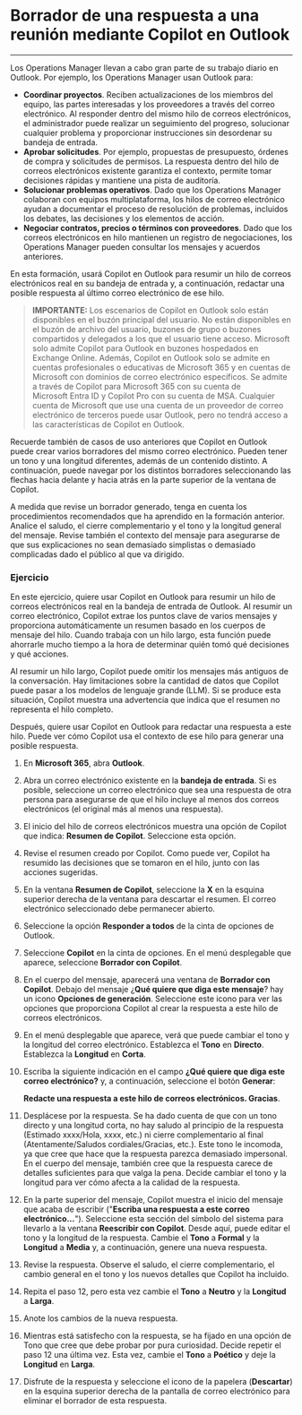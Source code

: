# Borrador de una respuesta a una reunión mediante Copilot en Outlook
---
Los Operations Manager llevan a cabo gran parte de su trabajo diario en Outlook. Por ejemplo, los Operations Manager usan Outlook para:

 -  **Coordinar proyectos**. Reciben actualizaciones de los miembros del equipo, las partes interesadas y los proveedores a través del correo electrónico. Al responder dentro del mismo hilo de correos electrónicos, el administrador puede realizar un seguimiento del progreso, solucionar cualquier problema y proporcionar instrucciones sin desordenar su bandeja de entrada.
 -  **Aprobar solicitudes**. Por ejemplo, propuestas de presupuesto, órdenes de compra y solicitudes de permisos. La respuesta dentro del hilo de correos electrónicos existente garantiza el contexto, permite tomar decisiones rápidas y mantiene una pista de auditoría.
 -  **Solucionar problemas operativos**. Dado que los Operations Manager colaboran con equipos multiplataforma, los hilos de correo electrónico ayudan a documentar el proceso de resolución de problemas, incluidos los debates, las decisiones y los elementos de acción.
 -  **Negociar contratos, precios o términos con proveedores**. Dado que los correos electrónicos en hilo mantienen un registro de negociaciones, los Operations Manager pueden consultar los mensajes y acuerdos anteriores.<br>

En esta formación, usará Copilot en Outlook para resumir un hilo de correos electrónicos real en su bandeja de entrada y, a continuación, redactar una posible respuesta al último correo electrónico de ese hilo.

> **IMPORTANTE:** Los escenarios de Copilot en Outlook solo están disponibles en el buzón principal del usuario. No están disponibles en el buzón de archivo del usuario, buzones de grupo o buzones compartidos y delegados a los que el usuario tiene acceso. Microsoft solo admite Copilot para Outlook en buzones hospedados en Exchange Online. Además, Copilot en Outlook solo se admite en cuentas profesionales o educativas de Microsoft 365 y en cuentas de Microsoft con dominios de correo electrónico específicos. Se admite a través de Copilot para Microsoft 365 con su cuenta de Microsoft Entra ID y Copilot Pro con su cuenta de MSA. Cualquier cuenta de Microsoft que use una cuenta de un proveedor de correo electrónico de terceros puede usar Outlook, pero no tendrá acceso a las características de Copilot en Outlook.

Recuerde también de casos de uso anteriores que Copilot en Outlook puede crear varios borradores del mismo correo electrónico. Pueden tener un tono y una longitud diferentes, además de un contenido distinto. A continuación, puede navegar por los distintos borradores seleccionando las flechas hacia delante y hacia atrás en la parte superior de la ventana de Copilot.

A medida que revise un borrador generado, tenga en cuenta los procedimientos recomendados que ha aprendido en la formación anterior. Analice el saludo, el cierre complementario y el tono y la longitud general del mensaje. Revise también el contexto del mensaje para asegurarse de que sus explicaciones no sean demasiado simplistas o demasiado complicadas dado el público al que va dirigido.

### Ejercicio

En este ejercicio, quiere usar Copilot en Outlook para resumir un hilo de correos electrónicos real en la bandeja de entrada de Outlook. Al resumir un correo electrónico, Copilot extrae los puntos clave de varios mensajes y proporciona automáticamente un resumen basado en los cuerpos de mensaje del hilo. Cuando trabaja con un hilo largo, esta función puede ahorrarle mucho tiempo a la hora de determinar quién tomó qué decisiones y qué acciones.

Al resumir un hilo largo, Copilot puede omitir los mensajes más antiguos de la conversación. Hay limitaciones sobre la cantidad de datos que Copilot puede pasar a los modelos de lenguaje grande (LLM). Si se produce esta situación, Copilot muestra una advertencia que indica que el resumen no representa el hilo completo.

Después, quiere usar Copilot en Outlook para redactar una respuesta a este hilo. Puede ver cómo Copilot usa el contexto de ese hilo para generar una posible respuesta.

1.  En **Microsoft 365**, abra **Outlook**.
2.  Abra un correo electrónico existente en la **bandeja de entrada**. Si es posible, seleccione un correo electrónico que sea una respuesta de otra persona para asegurarse de que el hilo incluye al menos dos correos electrónicos (el original más al menos una respuesta).
3.  El inicio del hilo de correos electrónicos muestra una opción de Copilot que indica: **Resumen de Copilot**. Seleccione esta opción.
4.  Revise el resumen creado por Copilot. Como puede ver, Copilot ha resumido las decisiones que se tomaron en el hilo, junto con las acciones sugeridas.
5.  En la ventana **Resumen de Copilot**, seleccione la **X** en la esquina superior derecha de la ventana para descartar el resumen. El correo electrónico seleccionado debe permanecer abierto.
6.  Seleccione la opción **Responder a todos** de la cinta de opciones de Outlook.
7.  Seleccione **Copilot** en la cinta de opciones. En el menú desplegable que aparece, seleccione **Borrador con Copilot**.
8.  En el cuerpo del mensaje, aparecerá una ventana de **Borrador con Copilot**. Debajo del mensaje ¿**Qué quiere que diga este mensaje**? hay un icono **Opciones de generación**. Seleccione este icono para ver las opciones que proporciona Copilot al crear la respuesta a este hilo de correos electrónicos.
9.  En el menú desplegable que aparece, verá que puede cambiar el tono y la longitud del correo electrónico. Establezca el **Tono** en **Directo**. Establezca la **Longitud** en **Corta**.
10. Escriba la siguiente indicación en el campo **¿Qué quiere que diga este correo electrónico?** y, a continuación, seleccione el botón **Generar**:
    
    **Redacte una respuesta a este hilo de correos electrónicos. Gracias**.
11. Desplácese por la respuesta. Se ha dado cuenta de que con un tono directo y una longitud corta, no hay saludo al principio de la respuesta (Estimado xxxx/Hola, xxxx, etc.) ni cierre complementario al final (Atentamente/Saludos cordiales/Gracias, etc.). Este tono le incomoda, ya que cree que hace que la respuesta parezca demasiado impersonal. En el cuerpo del mensaje, también cree que la respuesta carece de detalles suficientes para que valga la pena. Decide cambiar el tono y la longitud para ver cómo afecta a la calidad de la respuesta.
12. En la parte superior del mensaje, Copilot muestra el inicio del mensaje que acaba de escribir ("**Escriba una respuesta a este correo electrónico...**"). Seleccione esta sección del símbolo del sistema para llevarlo a la ventana **Reescribir con Copilot**. Desde aquí, puede editar el tono y la longitud de la respuesta. Cambie el **Tono** a **Formal** y la **Longitud** a **Media** y, a continuación, genere una nueva respuesta.
13. Revise la respuesta. Observe el saludo, el cierre complementario, el cambio general en el tono y los nuevos detalles que Copilot ha incluido.
14. Repita el paso 12, pero esta vez cambie el **Tono** a **Neutro** y la **Longitud** a **Larga**.
15. Anote los cambios de la nueva respuesta.
16. Mientras está satisfecho con la respuesta, se ha fijado en una opción de Tono que cree que debe probar por pura curiosidad. Decide repetir el paso 12 una última vez. Esta vez, cambie el **Tono** a **Poético** y deje la **Longitud** en **Larga**.
17. Disfrute de la respuesta y seleccione el icono de la papelera (**Descartar**) en la esquina superior derecha de la pantalla de correo electrónico para eliminar el borrador de esta respuesta.
